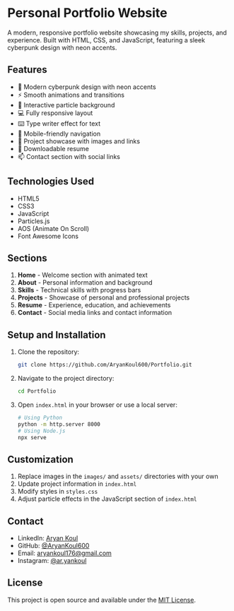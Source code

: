 # Personal Portfolio Website

A modern, responsive portfolio website showcasing my skills, projects, and experience. Built with HTML, CSS, and JavaScript, featuring a sleek cyberpunk design with neon accents.

## Features

- 🎨 Modern cyberpunk design with neon accents
- ⚡ Smooth animations and transitions
- 🌟 Interactive particle background
- 💻 Fully responsive layout
- ⌨️ Type writer effect for text
- 📱 Mobile-friendly navigation
- 🎯 Project showcase with images and links
- 📄 Downloadable resume
- 📫 Contact section with social links

## Technologies Used

- HTML5
- CSS3
- JavaScript
- Particles.js
- AOS (Animate On Scroll)
- Font Awesome Icons

## Sections

1. **Home** - Welcome section with animated text
2. **About** - Personal information and background
3. **Skills** - Technical skills with progress bars
4. **Projects** - Showcase of personal and professional projects
5. **Resume** - Experience, education, and achievements
6. **Contact** - Social media links and contact information

## Setup and Installation

1. Clone the repository:
   ```bash
   git clone https://github.com/AryanKoul600/Portfolio.git
   ```

2. Navigate to the project directory:
   ```bash
   cd Portfolio
   ```

3. Open `index.html` in your browser or use a local server:
   ```bash
   # Using Python
   python -m http.server 8000
   # Using Node.js
   npx serve
   ```

## Customization

1. Replace images in the `images/` and `assets/` directories with your own
2. Update project information in `index.html`
3. Modify styles in `styles.css`
4. Adjust particle effects in the JavaScript section of `index.html`

## Contact

- LinkedIn: [Aryan Koul](https://www.linkedin.com/in/aryan-koul176/)
- GitHub: [@AryanKoul600](https://github.com/AryanKoul600)
- Email: aryankoul176@gmail.com
- Instagram: [@ar.yankoul](https://instagram.com/ar.yankoul)

## License

This project is open source and available under the [MIT License](LICENSE). 